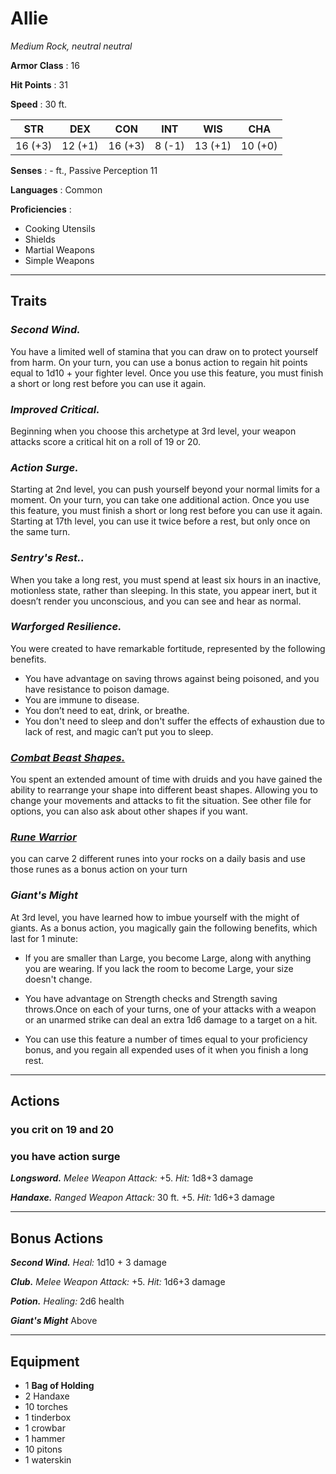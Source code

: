# Allie

_Medium Rock, neutral neutral_

**Armor Class** : 16

**Hit Points** : 31

**Speed** : 30 ft.

|   STR   |   DEX   |   CON   |  INT   |   WIS   |   CHA   |
| :-----: | :-----: | :-----: | :----: | :-----: | :-----: |
| 16 (+3) | 12 (+1) | 16 (+3) | 8 (-1) | 13 (+1) | 10 (+0) |

**Senses** : - ft., Passive Perception 11

**Languages** : Common

**Proficiencies** :

- Cooking Utensils
- Shields
- Martial Weapons
- Simple Weapons

---

## Traits

### **_Second Wind._**

You have a limited well of stamina that you can draw on to protect yourself from harm. On your turn, you can use a bonus action to regain hit points equal to 1d10 + your fighter level. Once you use this feature, you must finish a short or long rest before you can use it again.

### **_Improved Critical._**

Beginning when you choose this archetype at 3rd level, your weapon attacks score a critical hit on a roll of 19 or 20.

### **_Action Surge._**

Starting at 2nd level, you can push yourself beyond your normal limits for a moment. On your turn, you can take one additional action. Once you use this feature, you must finish a short or long rest before you can use it again. Starting at 17th level, you can use it twice before a rest, but only once on the same turn.

### **_Sentry's Rest.._**

When you take a long rest, you must spend at least six hours in an inactive, motionless state, rather than sleeping. In this state, you appear inert, but it doesn’t render you unconscious, and you can see and hear as normal.

### **_Warforged Resilience._**

You were created to have remarkable fortitude, represented by the following benefits.

- You have advantage on saving throws against being poisoned, and you have resistance to poison damage.
- You are immune to disease.
- You don’t need to eat, drink, or breathe.
- You don't need to sleep and don't suffer the effects of exhaustion due to lack of rest, and magic can’t put you to sleep.

### **_[Combat Beast Shapes.](./Wild%20Shapes.md)_**

You spent an extended amount of time with druids and you have gained the ability to rearrange your shape into different beast shapes. Allowing you to change your movements and attacks to fit the situation. See other file for options, you can also ask about other shapes if you want.

### **_[Rune Warrior](./Runes.md)_**

you can carve 2 different runes into your rocks on a daily basis and use those runes as a bonus action on your turn

### **_Giant's Might_**

At 3rd level, you have learned how to imbue yourself with the might of giants. As a bonus action, you magically gain the following benefits, which last for 1 minute:

- If you are smaller than Large, you become Large, along with anything you are wearing. If you lack the room to become Large, your size doesn't change.

- You have advantage on Strength checks and Strength saving throws.Once on each of your turns, one of your attacks with a weapon or an unarmed strike can deal an extra 1d6 damage to a target on a hit.
- You can use this feature a number of times equal to your proficiency bonus, and you regain all expended uses of it when you finish a long rest.

---

## Actions

### you crit on 19 and 20

### you have action surge

**_Longsword._** _Melee Weapon Attack:_ +5. _Hit:_ 1d8+3 damage

**_Handaxe._** _Ranged Weapon Attack:_ 30 ft. +5. _Hit:_ 1d6+3 damage

---

## Bonus Actions

**_Second Wind._** _Heal:_ 1d10 + 3 damage

**_Club._** _Melee Weapon Attack:_ +5. _Hit:_ 1d6+3 damage

**_Potion._** _Healing:_ 2d6 health

**_Giant's Might_** Above

---

## Equipment

- 1 **Bag of Holding**
- 2 Handaxe
- 10 torches
- 1 tinderbox
- 1 crowbar
- 1 hammer
- 10 pitons
- 1 waterskin
